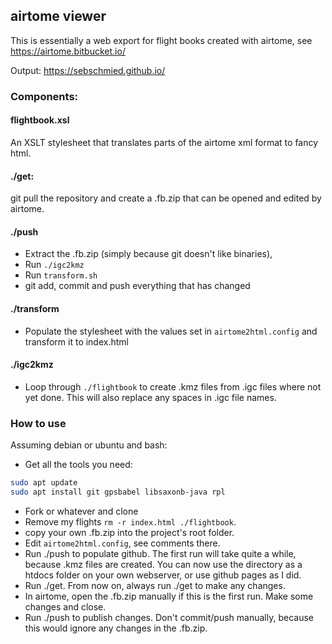 ## airtome viewer

This is essentially a web export for flight books created with airtome, see https://airtome.bitbucket.io/

Output: https://sebschmied.github.io/

### Components:

#### flightbook.xsl
An XSLT stylesheet that translates parts of the airtome xml format to fancy html.

#### ./get: 
git pull the repository and create a .fb.zip that can be opened and edited by airtome.

#### ./push
* Extract the .fb.zip (simply because git doesn't like binaries), 
* Run ``./igc2kmz``
* Run ``transform.sh``
* git add, commit and push everything that has changed

#### ./transform
* Populate the stylesheet with the values set in ``airtome2html.config`` and transform it to index.html

#### ./igc2kmz
*  Loop through ``./flightbook`` to create .kmz files from .igc files where not yet done. This will also replace any spaces in .igc file names.

### How to use
Assuming debian or ubuntu and bash:

* Get all the tools you need:
```bash
sudo apt update
sudo apt install git gpsbabel libsaxonb-java rpl
```
* Fork or whatever and clone
* Remove my flights ``rm -r index.html ./flightbook``.
* copy your own .fb.zip into the project's root folder.
* Edit ``airtome2html.config``, see comments there.
* Run ./push to populate github. The first run will take quite a while, because .kmz files are created. You can now use the directory as a htdocs folder on your own webserver, or use github pages as I did.
* Run ./get. From now on, always run ./get to make any changes.
* In airtome, open the .fb.zip manually if this is the first run. Make some changes and close.
* Run ./push to publish changes. Don't commit/push manually, because this would ignore any changes in the .fb.zip.

